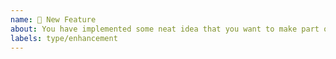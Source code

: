 ```yaml
---
name: 🎉 New Feature
about: You have implemented some neat idea that you want to make part of ZipStream-PHP?
labels: type/enhancement
---
```


<!--
- Please target the main branch of ZipStream-PHP.
-->

